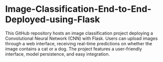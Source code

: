 # Image-Classification-End-to-End-Deployed-using-Flask
This GitHub repository hosts an image classification project deploying a Convolutional Neural Network (CNN) with Flask. Users can upload images through a web interface, receiving real-time predictions on whether the image contains a cat or a dog. The project features a user-friendly interface, model persistence, and easy integration.
